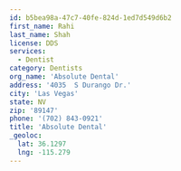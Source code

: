 ```yaml
---
id: b5bea98a-47c7-40fe-824d-1ed7d549d6b2
first_name: Rahi
last_name: Shah
license: DDS
services:
  - Dentist
category: Dentists
org_name: 'Absolute Dental'
address: '4035  S Durango Dr.'
city: 'Las Vegas'
state: NV
zip: '89147'
phone: '(702) 843-0921'
title: 'Absolute Dental'
_geoloc:
  lat: 36.1297
  lng: -115.279
---
```

